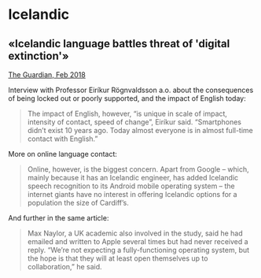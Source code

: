 # Icelandic

## «Icelandic language battles threat of 'digital extinction'»
[The Guardian, Feb 2018](https://www.theguardian.com/world/2018/feb/26/icelandic-language-battles-threat-of-digital-extinction)

Interview with Professor Eiríkur Rögnvaldsson a.o. about the consequences of being locked out or poorly supported, and the impact of English today:

> The impact of English, however, “is unique in scale of impact, intensity of contact, speed of change”, Eiríkur said. “Smartphones didn’t exist 10 years ago. Today almost everyone is in almost full-time contact with English.”

More on online language contact:

> Online, however, is the biggest concern. Apart from Google – which, mainly because it has an Icelandic engineer, has added Icelandic speech recognition to its Android mobile operating system – the internet giants have no interest in offering Icelandic options for a population the size of Cardiff’s.

And further in the same article:

> Max Naylor, a UK academic also involved in the study, said he had emailed and written to Apple several times but had never received a reply. “We’re not expecting a fully-functioning operating system, but the hope is that they will at least open themselves up to collaboration,” he said.
